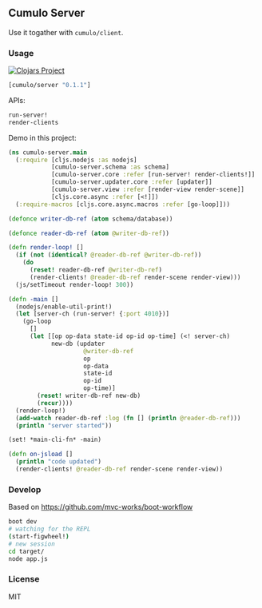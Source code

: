 
Cumulo Server
----

Use it togather with `cumulo/client`.

### Usage

[![Clojars Project](https://img.shields.io/clojars/v/cumulo/server.svg)](https://clojars.org/cumulo/server)

```clojure
[cumulo/server "0.1.1"]
```

APIs:

```clojure
run-server!
render-clients
```

Demo in this project:

```clojure
(ns cumulo-server.main
  (:require [cljs.nodejs :as nodejs]
            [cumulo-server.schema :as schema]
            [cumulo-server.core :refer [run-server! render-clients!]]
            [cumulo-server.updater.core :refer [updater]]
            [cumulo-server.view :refer [render-view render-scene]]
            [cljs.core.async :refer [<!]])
  (:require-macros [cljs.core.async.macros :refer [go-loop]]))

(defonce writer-db-ref (atom schema/database))

(defonce reader-db-ref (atom @writer-db-ref))

(defn render-loop! []
  (if (not (identical? @reader-db-ref @writer-db-ref))
    (do
      (reset! reader-db-ref @writer-db-ref)
      (render-clients! @reader-db-ref render-scene render-view)))
  (js/setTimeout render-loop! 300))

(defn -main []
  (nodejs/enable-util-print!)
  (let [server-ch (run-server! {:port 4010})]
    (go-loop
      []
      (let [[op op-data state-id op-id op-time] (<! server-ch)
            new-db (updater
                     @writer-db-ref
                     op
                     op-data
                     state-id
                     op-id
                     op-time)]
        (reset! writer-db-ref new-db)
        (recur))))
  (render-loop!)
  (add-watch reader-db-ref :log (fn [] (println @reader-db-ref)))
  (println "server started"))

(set! *main-cli-fn* -main)

(defn on-jsload []
  (println "code updated")
  (render-clients! @reader-db-ref render-scene render-view))
```

### Develop

Based on https://github.com/mvc-works/boot-workflow

```bash
boot dev
# watching for the REPL
(start-figwheel!)
# new session
cd target/
node app.js
```

### License

MIT
